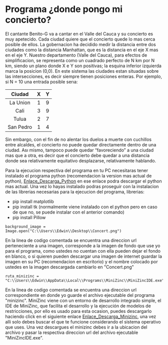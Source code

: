 # Programa ¿donde pongo mi concierto?

El cantante Benito-G va a cantar en el Valle del Cauca y su concierto es muy apetecido. Cada ciudad quiere que el concierto quede lo mas cerca posible de ellos. La gobernacion ha decidido medir la distancia entre dos ciudades como la distancia Manhattan, que es la distancia en el eje X mas en el eje Y. Nuestro departamento (Valle del Cauca), para efectos de simplificacion, se representa como un cuadrado perfecto de N km por N km, siendo un plano donde X e Y son positivas; la esquina inferior izquierda marca la posicion (0,0). En este sistema las ciudades estan situadas sobre las intersecciones, es decir siempre tienen posiciones enteras. Por ejemplo, si N = 10 una entrada posible serıa:

|  Ciudad   |  X  |  Y  |
| :-------: | :-: | :-: |
| La Union  |  1  |  9  |
|   Cali    |  3  |  9  |
|   Tulua   |  2  |  7  |
| San Pedro |  1  |  4  |

Sin embargo, con el fin de no alentar los duelos a muerte con cuchillos entre alcaldes, el concierto no puede quedar directamente dentro de una ciudad. Ası mismo, tampoco puede quedar “favoreciendo” a una ciudad mas que a otra, es decir que el concierto debe quedar a una distancia donde sea relativamente equitativo desplazarse, relativamente hablando.

Para la ejecucion respectiva del programa en tu PC necesitaras tener instalado el programa python (recomendacion la version mas actual de python), [Enlace_Descarga_Python](https://www.python.org/downloads/) en ese enlace podra descargar el python mas actual. Una vez lo hayas instalado podras proseguir con la instalacion de las librerias necesarias para la ejecucion del programa, librerias:

- pip install matplotlib
- pip install tk (normalmente viene instalado con el python pero en caso de que no, se puede instalar con el anterior comando)
- pip install Pillow

```
background_image = Image.open("C:\\Users\\Edwin\\Desktop\\Concert.png")
```

En la linea de codigo comentada se encuentra una direccion url perteneciente a una imagen, corresponde a la imagen de fondo que use yo para el programa, como ustedes no cuentan con ella pueden dejar el fondo en blanco, o si quieren pueden descargar una imagen de internet guardar la imagen en su PC (recomendacion en escritorio) y el nombre colocado por ustedes en la imagen descargada cambiarlo en "Concert.png"

```
ruta_minizinc = "C:\\Users\\Edwin\\AppData\\Local\\Programs\\MiniZinc\\MiniZincIDE.exe"
```

En la linea de codigo comentada se encuentra una direccion url correspondiente en donde yo guarde el archivo ejecutable del programa "minizinc". MiniZinc viene con un entorno de desarrollo integrado simple, el IDE de MiniZinc, que facilita el desarrollo y la ejecución de modelos de restricciones, por ello es usado para esta ocasion, puedes descargarlo haciendo click en el siguiente enlace [Enlace_Descarga_Minizinc](https://www.minizinc.org/software.html), una vez alli solo debes buscar el que te funcione considerando el sistema operativo que uses. Una vez descargues el minizinc debes ir a la ubicacion del archivo y pasar la respectiva direccion url del archivo ejecutable "MiniZincIDE.exe".
